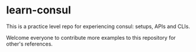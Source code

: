 # learn-consul

This is a practice level repo for experiencing consul: setups, APIs and CLIs.

Welcome everyone to contribute more examples to this repository for other's references.

